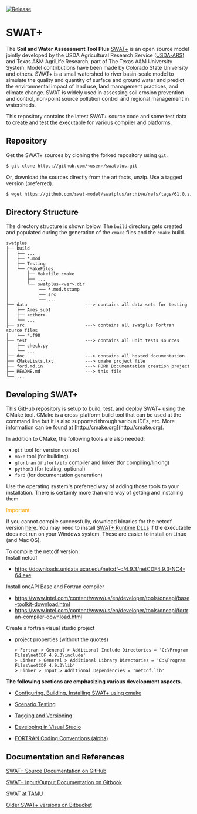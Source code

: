[![Release](https://img.shields.io/github/release/swat-model/swatplus.svg?style=flat-square)](https://github.com/swat-model/swatplus/releases)
# SWAT+

The **Soil and Water Assessment Tool Plus** [SWAT+](https://swatplus.gitbook.io/docs) is an open source model jointly developed by the USDA Agricultural Research Service ([USDA-ARS](http://ars.usda.gov)) and Texas A&M AgriLife Research, part of The Texas A&M University System. Model contributions have been made by Colorado State University and others. SWAT+ is a small watershed to river basin-scale model to simulate the quality and quantity of surface and ground water and predict the environmental impact of land use, land management practices, and climate change. SWAT is widely used in assessing soil erosion prevention and control, non-point source pollution control and regional management in watersheds.

This repository contains the latest SWAT+ source code and some test data to create and test the executable for various compiler and platforms. 

## Repository

Get the SWAT+ sources by cloning the forked repository using `git`.  

```bash
$ git clone https://github.com/<user>/swatplus.git
```

Or, download the sources directly from the artifacts, unzip. Use a tagged version (preferred).

```bash
$ wget https://github.com/swat-model/swatplus/archive/refs/tags/61.0.zip
```

## Directory Structure

The directory structure is shown below. The `build` directory gets created and populated during the generation of the `cmake` files and the `cmake` build. 

```
swatplus
├── build
│   ├── ...
│   ├── *.mod
│   ├── Testing
│   └── CMakeFiles
│       ├── Makefile.cmake
│       ├── ...
│       └── swatplus-<ver>.dir
│           ├── *.mod.tstamp
│           ├── src
│           └── ...
├── data                      ---> contains all data sets for testing
│   ├── Ames_sub1
│   ├── <other>
│   └── ...
├── src                       ---> contains all swatplus Fortran source files
│   └── *.f90
├── test                      ---> contains all unit tests sources
│   ├── check.py
│   └── ...
├── doc                       ---> contains all hosted documentation
├── CMakeLists.txt            ---> cmake project file
├── ford.md.in                ---> FORD Documentation creation project
├── README.md                 ---> this file
└── ...
```

## Developing SWAT+

This GitHub repository is setup to build, test, and deploy SWAT+ using the CMake tool. CMake is a cross-platform build tool that can be used at the command line but it is also supported through various IDEs, etc. More information can be found at [http://cmake.org](http://cmake.org). 

In addition to CMake, the following tools are also needed:

- `git` tool for version control
- `make` tool (for building)
- `gfortran` or `ifort/ifx` compiler and linker (for compiling/linking)
- `python3` (for testing, optional)
- `ford` (for documentation generation)

Use the operating system's preferred way of adding those tools to your installation. There is certainly more than one way of getting and installing them.

<p style="color:orange;">Important: </p>

If you cannot compile successfully, download binaries for the netcdf version [here](https://celray.chawanda.com/assets/downloads/SWATPlusNetCDF_x64.zip). You may need to install [SWAT+ Runtime DLLs](https://celray.chawanda.com/assets/downloads/SWATPlusRuntimeDLLs-v0.0.3.exe) if the executable does not run on your Windows system. These are easier to install on Linux (and Mac OS).

To compile the netcdf version: <br>
Install netcdf
- https://downloads.unidata.ucar.edu/netcdf-c/4.9.3/netCDF4.9.3-NC4-64.exe

Install oneAPI Base and Fortran compiler
- https://www.intel.com/content/www/us/en/developer/tools/oneapi/base-toolkit-download.html
- https://www.intel.com/content/www/us/en/developer/tools/oneapi/fortran-compiler-download.html

Create a fortran visual studio project
- project properties (without the quotes)
  ```
  > Fortran > General > Additional Include Directories = 'C:\Program Files\netCDF 4.9.3\include'
  > Linker > General > Additional Library Directories = 'C:\Program Files\netCDF 4.9.3\lib'
  > Linker > Input > Additional Dependencies = 'netcdf.lib'
  ```

__The following sections are emphasizing various development aspects.__

* [Configuring, Building, Installing SWAT+ using cmake](doc/Building.md)
- [Scenario Testing](doc/Testing.md)

- [Tagging and Versioning](doc/Tagging.md)

- [Developing in Visual Studio](doc/VS-Win.md)

- [FORTRAN Coding Conventions (alpha)](doc/coding_conventions.md)

## Documentation and References

[SWAT+ Source Documentation on GitHub](https://swat-model.github.io/swatplus)

[SWAT+ Input/Output Documentation on Gitbook](https://swatplus.gitbook.io/docs)

[SWAT at TAMU](https://swat.tamu.edu)

[Older SWAT+ versions on Bitbucket](https://bitbucket.org/blacklandgrasslandmodels/modular_swatplus/src/master)
